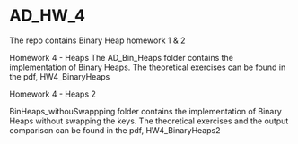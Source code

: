 # AD_HW_4
The repo contains Binary Heap homework 1 &amp; 2 

Homework 4  - Heaps 
The AD_Bin_Heaps folder contains the implementation of Binary Heaps. 
The theoretical exercises can be found in the pdf, HW4_BinaryHeaps

Homework 4 - Heaps 2

BinHeaps_withouSwappping folder contains the implementation of Binary Heaps without swapping the keys.
The theoretical exercises and the output comparison can be found in the pdf, HW4_BinaryHeaps2
